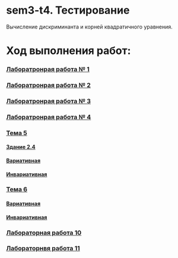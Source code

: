 # sem3-t4. Тестирование
Вычисление дискриминанта и корней квадратичного уравнения.

# Ход выполнения работ:
### [Лаборатронрая работа № 1](https://github.com/python-basic/sem3-t4-Meresnes/blob/master/Laba%201.py)
### [Лаборатронрая работа № 2](https://github.com/python-basic/sem3-t4-Meresnes/blob/master/Laba%202.py)
### [Лаборатронрая работа № 3](https://github.com/python-basic/sem3-t4-Meresnes/blob/master/Laba%203.py)
### [Лаборатронрая работа № 4](https://github.com/python-basic/sem3-t4-Meresnes/blob/master/Laba%204.py)
### [Тема 5](https://github.com/python-basic/sem3-t4-Meresnes/tree/master/Section_5)
#### [Здание 2.4](https://github.com/python-basic/sem3-t4-Meresnes/blob/master/Section_5/2.4.py)
#### [Вариативная](https://github.com/python-basic/sem3-t4-Meresnes/tree/master/Section_5/variat)
#### [Инвариативная](https://github.com/python-basic/sem3-t4-Meresnes/tree/master/Section_5/invar)
### [Тема 6](https://github.com/python-basic/sem3-t4-Meresnes/tree/master/Section_6)
#### [Вариативная](https://github.com/python-basic/sem3-t4-Meresnes/tree/master/Section_6/variat)
#### [Инвариативная](https://github.com/python-basic/sem3-t4-Meresnes/tree/master/Section_6/invar)
### [Лабораторная работа 10](https://github.com/python-basic/sem3-t4-Meresnes/blob/master/Laba%2010.py)
### [Лабораторнвя работа 11](https://github.com/python-basic/sem3-t4-Meresnes/tree/master/Laba_11)